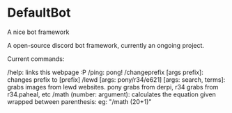 # DefaultBot
A nice bot framework

A open-source discord bot framework, currently an ongoing project. 

Current commands:


/help: links this webpage :P
/ping: pong!
/changeprefix [args prefix]: changes prefix to [prefix]
/lewd [args: pony/r34/e621] [args: search, terms]: grabs images from lewd websites. pony grabs from derpi, r34 grabs from r34.paheal, etc
/math (number: argument): calculates the equation given wrapped between parenthesis: eg: "/math (20+1)"
